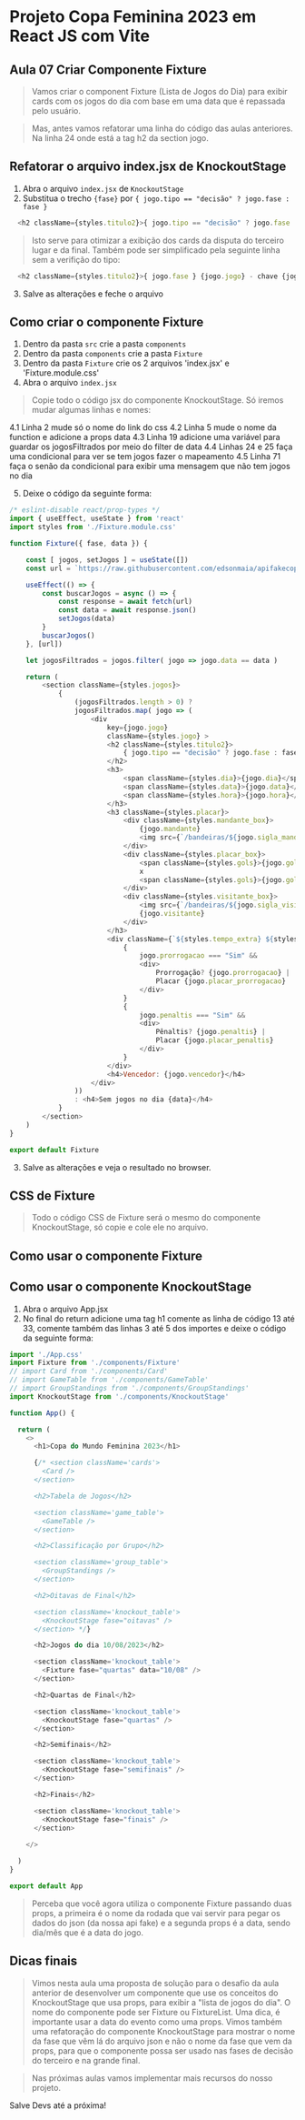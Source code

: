 # Projeto Copa Feminina 2023 em React JS com Vite

## Aula 07 Criar Componente Fixture

> Vamos criar o component Fixture (Lista de Jogos do Dia) para exibir cards com os jogos do dia com base em uma data que é repassada pelo usuário.

> Mas, antes vamos refatorar uma linha do código das aulas anteriores. Na linha 24 onde está a tag h2 da section jogo.

## Refatorar o arquivo index.jsx de KnockoutStage

1. Abra o arquivo `index.jsx` de `KnockoutStage`
2. Substitua o trecho `{fase}` por `{ jogo.tipo == "decisão" ? jogo.fase : fase }`

~~~javascript
  <h2 className={styles.titulo2}>{ jogo.tipo == "decisão" ? jogo.fase : fase } {jogo.jogo} - chave {jogo.chave}</h2>
~~~

> Isto serve para otimizar a exibição dos cards da disputa do terceiro lugar e da final. Também pode ser simplificado pela seguinte linha sem a verifição do tipo:

~~~javascript
  <h2 className={styles.titulo2}>{ jogo.fase } {jogo.jogo} - chave {jogo.chave}</h2>
~~~

3. Salve as alterações e feche o arquivo

## Como criar o componente Fixture

1. Dentro da pasta `src` crie a pasta `components`
2. Dentro da pasta `components` crie a pasta `Fixture`
3. Dentro da pasta `Fixture` crie os 2 arquivos 'index.jsx' e 'Fixture.module.css'
4. Abra o arquivo `index.jsx`

> Copie todo o código jsx do componente KnockoutStage. Só iremos mudar algumas linhas e nomes:

4.1 Linha 2 mude só o nome do link do css
4.2 Linha 5 mude o nome da function e adicione a props data
4.3 Linha 19 adicione uma variável para guardar os jogosFiltrados por meio do filter de data
4.4 Linhas 24 e 25 faça uma condicional para ver se tem jogos fazer o mapeamento
4.5 Linha 71 faça o senão da condicional para exibir uma mensagem que não tem jogos no dia

5. Deixe o código da seguinte forma:

~~~javascript
/* eslint-disable react/prop-types */
import { useEffect, useState } from 'react'
import styles from './Fixture.module.css'

function Fixture({ fase, data }) {

    const [ jogos, setJogos ] = useState([])
    const url = `https://raw.githubusercontent.com/edsonmaia/apifakecopa2023/main/${fase}-copa-2023.json`

    useEffect(() => {
        const buscarJogos = async () => {
            const response = await fetch(url)
            const data = await response.json()
            setJogos(data)
        }
        buscarJogos()
    }, [url])

    let jogosFiltrados = jogos.filter( jogo => jogo.data == data )

    return (
        <section className={styles.jogos}>
            {
                (jogosFiltrados.length > 0) ?
                jogosFiltrados.map( jogo => (
                    <div
                        key={jogo.jogo}
                        className={styles.jogo} >
                        <h2 className={styles.titulo2}>
                            { jogo.tipo == "decisão" ? jogo.fase : fase } {jogo.jogo} - chave {jogo.chave}
                        </h2>
                        <h3>
                            <span className={styles.dia}>{jogo.dia}</span>
                            <span className={styles.data}>{jogo.data}</span>
                            <span className={styles.hora}>{jogo.hora}</span>
                        </h3>
                        <h3 className={styles.placar}>
                            <div className={styles.mandante_box}>
                                {jogo.mandante}
                                <img src={`/bandeiras/${jogo.sigla_mandante.toLowerCase()}.png`} alt={jogo.mandante} />
                            </div>
                            <div className={styles.placar_box}>
                                <span className={styles.gols}>{jogo.gols_mandante}</span>
                                x
                                <span className={styles.gols}>{jogo.gols_visitante}</span>
                            </div>
                            <div className={styles.visitante_box}>
                                <img src={`/bandeiras/${jogo.sigla_visitante.toLowerCase()}.png`} alt={jogo.visitante} />
                                {jogo.visitante}
                            </div>
                        </h3>
                        <div className={`${styles.tempo_extra} ${styles.centralizar}`}>
                            {
                                jogo.prorrogacao === "Sim" &&
                                <div>
                                    Prorrogação? {jogo.prorrogacao} | 
                                    Placar {jogo.placar_prorrogacao}
                                </div>
                            }
                            {
                                jogo.penaltis === "Sim" &&
                                <div>
                                    Pênaltis? {jogo.penaltis} | 
                                    Placar {jogo.placar_penaltis}
                                </div>
                            }
                        </div>
                        <h4>Vencedor: {jogo.vencedor}</h4>
                    </div>
                ))
                : <h4>Sem jogos no dia {data}</h4>
            } 
        </section>
    )
}

export default Fixture

~~~

3. Salve as alterações e veja o resultado no browser.

## CSS de Fixture

> Todo o código CSS de Fixture será o mesmo do componente KnockoutStage, só copie e cole ele no arquivo.

## Como usar o componente Fixture

## Como usar o componente KnockoutStage

1. Abra o arquivo App.jsx
2. No final do return adicione uma tag h1 comente as linha de código 13 até 33, comente também das linhas 3 até 5 dos importes e deixe o código da seguinte forma:

~~~javascript
import './App.css'
import Fixture from './components/Fixture'
// import Card from './components/Card'
// import GameTable from './components/GameTable'
// import GroupStandings from './components/GroupStandings'
import KnockoutStage from './components/KnockoutStage'

function App() {

  return (
    <>
      <h1>Copa do Mundo Feminina 2023</h1>

      {/* <section className='cards'>
        <Card />
      </section>

      <h2>Tabela de Jogos</h2>

      <section className='game_table'>
        <GameTable />
      </section>

      <h2>Classificação por Grupo</h2>

      <section className='group_table'>
        <GroupStandings />
      </section>

      <h2>Oitavas de Final</h2>

      <section className='knockout_table'>
        <KnockoutStage fase="oitavas" />
      </section> */}

      <h2>Jogos do dia 10/08/2023</h2>

      <section className='knockout_table'>
        <Fixture fase="quartas" data="10/08" />
      </section>

      <h2>Quartas de Final</h2>

      <section className='knockout_table'>
        <KnockoutStage fase="quartas" />
      </section>

      <h2>Semifinais</h2>

      <section className='knockout_table'>
        <KnockoutStage fase="semifinais" />
      </section>

      <h2>Finais</h2>

      <section className='knockout_table'>
        <KnockoutStage fase="finais" />
      </section>
      
    </>

  )
}

export default App

~~~

> Perceba que você agora utiliza o componente Fixture passando duas props, a primeira é o nome da rodada que vai servir para pegar os dados do json (da nossa api fake) e a segunda props é a data, sendo dia/mês que é a data do jogo.

## Dicas finais

> Vimos nesta aula uma proposta de solução para o desafio da aula anterior de desenvolver um componente que use os conceitos do KnockoutStage que usa props, para exibir a "lista de jogos do dia". O nome do componente pode ser Fixture ou FixtureList. Uma dica, é importante usar a data do evento como uma props.
> Vimos também uma refatoração do componente KnockoutStage para mostrar o nome da fase que vêm lá do arquivo json e não o nome da fase que vem da props, para que o componente possa ser usado nas fases de decisão do terceiro e na grande final.

> Nas próximas aulas vamos implementar mais recursos do nosso projeto.

Salve Devs até a próxima!
